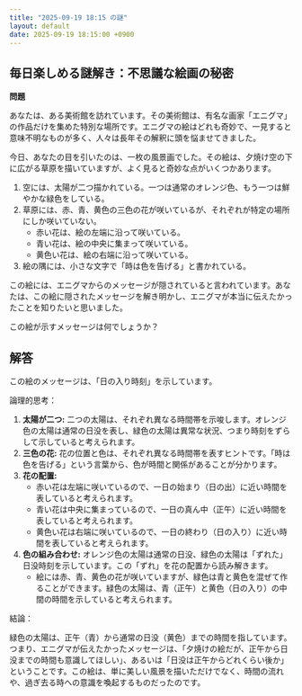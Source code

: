 ```yaml
---
title: "2025-09-19 18:15 の謎"
layout: default
date: 2025-09-19 18:15:00 +0900
---
```

## 毎日楽しめる謎解き：不思議な絵画の秘密

**問題**

あなたは、ある美術館を訪れています。その美術館は、有名な画家「エニグマ」の作品だけを集めた特別な場所です。エニグマの絵はどれも奇妙で、一見すると意味不明なものが多く、人々は長年その解釈に頭を悩ませてきました。

今日、あなたの目を引いたのは、一枚の風景画でした。その絵は、夕焼け空の下に広がる草原を描いていますが、よく見ると奇妙な点がいくつかあります。

1.  空には、太陽が二つ描かれている。一つは通常のオレンジ色、もう一つは鮮やかな緑色をしている。
2.  草原には、赤、青、黄色の三色の花が咲いているが、それぞれが特定の場所にしか咲いていない。
    *   赤い花は、絵の左端に沿って咲いている。
    *   青い花は、絵の中央に集まって咲いている。
    *   黄色い花は、絵の右端に沿って咲いている。
3.  絵の隅には、小さな文字で「時は色を告げる」と書かれている。

この絵には、エニグマからのメッセージが隠されていると言われています。あなたは、この絵に隠されたメッセージを解き明かし、エニグマが本当に伝えたかったことを知りたいと思いました。

この絵が示すメッセージは何でしょうか？

## 解答

この絵のメッセージは、「日の入り時刻」を示しています。

論理的思考：

1.  **太陽が二つ:** 二つの太陽は、それぞれ異なる時間帯を示唆します。オレンジ色の太陽は通常の日没を表し、緑色の太陽は異常な状況、つまり時刻をずらして示していると考えられます。
2.  **三色の花:** 花の位置と色は、それぞれ異なる時間帯を表すヒントです。「時は色を告げる」という言葉から、色が時間と関係があることが分かります。
3.  **花の配置:**
    *   赤い花は左端に咲いているので、一日の始まり（日の出）に近い時間を表していると考えられます。
    *   青い花は中央に集まっているので、一日の真ん中（正午）に近い時間を表していると考えられます。
    *   黄色い花は右端に咲いているので、一日の終わり（日の入り）に近い時間を表していると考えられます。
4.  **色の組み合わせ:** オレンジ色の太陽は通常の日没、緑色の太陽は「ずれた」日没時刻を示しています。この「ずれ」を花の配置から読み解きます。
    *   絵には赤、青、黄色の花が咲いていますが、緑色は青と黄色を混ぜて作ることができます。緑色の太陽は、青（正午）と黄色（日の入り）の中間の時間を示していると考えられます。

結論：

緑色の太陽は、正午（青）から通常の日没（黄色）までの時間を指しています。つまり、エニグマが伝えたかったメッセージは、「夕焼けの絵だが、正午から日没までの時間も意識してほしい」、あるいは「日没は正午からどれくらい後か」ということです。この絵は、単に美しい風景を描いただけでなく、時間の流れや、過ぎ去る時への意識を喚起するものだったのです。
